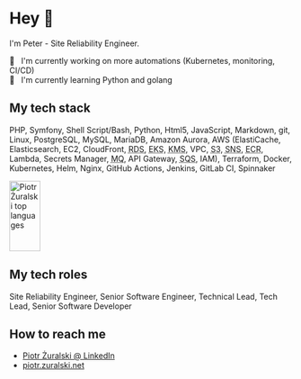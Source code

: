 # Hey <span aria-label="waving hand" alt="waving hand">👋</span>

I'm Peter - Site Reliability Engineer.

<!--
**piotr-zuralski/piotr-zuralski** is a ✨ _special_ ✨ repository because its `README.md` (this file) appears on your GitHub profile.
Here are some ideas to get you started:
- 🔭 I’m currently working on ...
- 🌱 I’m currently learning ...
- 👯 I’m looking to collaborate on ...
- 🤔 I’m looking for help with ...
- 💬 Ask me about ...
- 📫 How to reach me: ...
- 😄 Pronouns: ...
- ⚡ Fun fact: ...
-->

🔭  &nbsp; I'm currently working on more automations (Kubernetes, monitoring, CI/CD)<br>
🌱  &nbsp; I'm currently learning Python and golang<br>

## My tech stack

PHP, Symfony, Shell Script/Bash, Python, Html5, JavaScript, Markdown, git, Linux, PostgreSQL, MySQL, MariaDB, Amazon Aurora, AWS (ElastiCache, Elasticsearch, EC2, CloudFront, <abbr title="Relational Database Service">RDS</abbr>, <abbr title="Elastic Kubernetes Service">EKS</abbr>, <abbr title="Key Management Service">KMS</abbr>, VPC, <abbr title="Simple Storage Service">S3</abbr>, <abbr title="Simple Notification Service">SNS</abbr>, <abbr title="Elastic Container Registry">ECR</abbr>, Lambda, Secrets Manager, <abbr title="Message Queue broker">MQ</abbr>, API Gateway, <abbr title="Simple Queue Service">SQS</abbr>, IAM), Terraform, Docker, Kubernetes, Helm, Nginx, GitHub Actions, Jenkins, GitLab CI, Spinnaker

<a href="#"><img src="https://github-readme-stats.vercel.app/api/top-langs/?username=piotr-zuralski&layout=compact&theme=dark" alt="Piotr Żuralski top languages" height="125px" width="33%" /></a>

<!-- 
<a href="#"><img src="https://github-readme-stats.vercel.app/api?username=piotr-zuralski&show_icons=true&theme=gotham" alt="Piotr Żuralski contributions stats" height="125px" width="33%" /></a> 
<a href="#"><img src="https://github-readme-streak-stats.herokuapp.com/?user=piotr-zuralski&theme=dark" alt="Piotr Żuralski contributions stats" height="125px" width="33%" /></a>
-->

## My tech roles

Site Reliability Engineer, Senior Software Engineer, Technical Lead, Tech Lead, Senior Software Developer

## How to reach me

- [Piotr Żuralski @ LinkedIn](https://www.linkedin.com/in/piotrzuralski/)
- [piotr.zuralski.net](https://piotr.zuralski.net)
